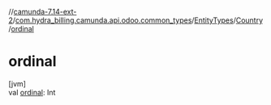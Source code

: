 //[camunda-7.14-ext-2](../../../../index.md)/[com.hydra_billing.camunda.api.odoo.common_types](../../index.md)/[EntityTypes](../index.md)/[Country](index.md)/[ordinal](ordinal.md)

# ordinal

[jvm]\
val [ordinal](ordinal.md): Int
